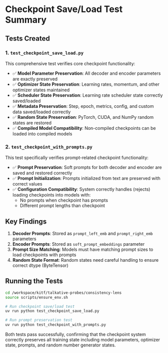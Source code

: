 # Checkpoint Save/Load Test Summary

## Tests Created

### 1. `test_checkpoint_save_load.py`
This comprehensive test verifies core checkpoint functionality:

- ✅ **Model Parameter Preservation**: All decoder and encoder parameters are exactly preserved
- ✅ **Optimizer State Preservation**: Learning rates, momentum, and other optimizer states maintained
- ✅ **Scheduler State Preservation**: Learning rate scheduler state correctly saved/loaded
- ✅ **Metadata Preservation**: Step, epoch, metrics, config, and custom data saved/loaded correctly
- ✅ **Random State Preservation**: PyTorch, CUDA, and NumPy random states are restored
- ✅ **Compiled Model Compatibility**: Non-compiled checkpoints can be loaded into compiled models

### 2. `test_checkpoint_with_prompts.py`
This test specifically verifies prompt-related checkpoint functionality:

- ✅ **Prompt Preservation**: Soft prompts for both decoder and encoder are saved and restored correctly
- ✅ **Prompt Initialization**: Prompts initialized from text are preserved with correct values
- ✅ **Configuration Compatibility**: System correctly handles (rejects) loading checkpoints into models with:
  - No prompts when checkpoint has prompts
  - Different prompt lengths than checkpoint

## Key Findings

1. **Decoder Prompts**: Stored as `prompt_left_emb` and `prompt_right_emb` parameters
2. **Encoder Prompts**: Stored as `soft_prompt_embeddings` parameter
3. **Prompt Size Matching**: Models must have matching prompt sizes to load checkpoints with prompts
4. **Random State Format**: Random states need careful handling to ensure correct dtype (ByteTensor)

## Running the Tests

```bash
cd /workspace/kitf/talkative-probes/consistency-lens
source scripts/ensure_env.sh

# Run checkpoint save/load test
uv run python test_checkpoint_save_load.py

# Run prompt preservation test
uv run python test_checkpoint_with_prompts.py
```

Both tests pass successfully, confirming that the checkpoint system correctly preserves all training state including model parameters, optimizer state, prompts, and random number generator states.